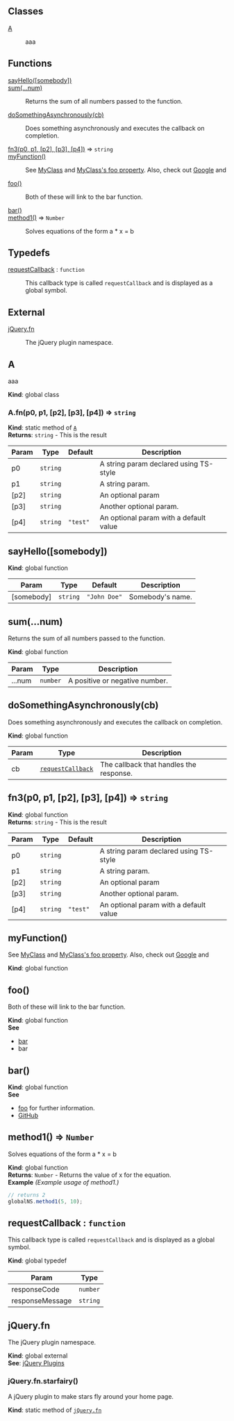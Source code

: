 ## Classes

<dl>
<dt><a href="#A">A</a></dt>
<dd><p>aaa</p>
</dd>
</dl>

## Functions

<dl>
<dt><a href="#sayHello">sayHello([somebody])</a></dt>
<dd></dd>
<dt><a href="#sum">sum(...num)</a></dt>
<dd><p>Returns the sum of all numbers passed to the function.</p>
</dd>
<dt><a href="#doSomethingAsynchronously">doSomethingAsynchronously(cb)</a></dt>
<dd><p>Does something asynchronously and executes the callback on completion.</p>
</dd>
<dt><a href="#fn3">fn3(p0, p1, [p2], [p3], [p4])</a> ⇒ <code>string</code></dt>
<dd></dd>
<dt><a href="#myFunction">myFunction()</a></dt>
<dd><p>See <a href="MyClass">MyClass</a> and <a href="MyClass#foo">MyClass&#39;s foo property</a>.
Also, check out <a href="http://www.google.com">Google</a> and</p>
</dd>
<dt><a href="#foo">foo()</a></dt>
<dd><p>Both of these will link to the bar function.</p>
</dd>
<dt><a href="#bar">bar()</a></dt>
<dd></dd>
<dt><a href="#method1">method1()</a> ⇒ <code>Number</code></dt>
<dd><p>Solves equations of the form a * x = b</p>
</dd>
</dl>

## Typedefs

<dl>
<dt><a href="#requestCallback">requestCallback</a> : <code>function</code></dt>
<dd><p>This callback type is called <code>requestCallback</code>
and is displayed as a global symbol.</p>
</dd>
</dl>

## External

<dl>
<dt><a href="#external_jQuery.fn">jQuery.fn</a></dt>
<dd><p>The jQuery plugin namespace.</p>
</dd>
</dl>

<a name="A"></a>

## A
aaa

**Kind**: global class  
<a name="A.fn"></a>

### A.fn(p0, p1, [p2], [p3], [p4]) ⇒ <code>string</code>
**Kind**: static method of [<code>A</code>](#A)  
**Returns**: <code>string</code> - This is the result  

| Param | Type | Default | Description |
| --- | --- | --- | --- |
| p0 | <code>string</code> |  | A string param declared using TS-style |
| p1 | <code>string</code> |  | A string param. |
| [p2] | <code>string</code> |  | An optional param |
| [p3] | <code>string</code> |  | Another optional param. |
| [p4] | <code>string</code> | <code>&quot;test&quot;</code> | An optional param with a default value |

<a name="sayHello"></a>

## sayHello([somebody])
**Kind**: global function  

| Param | Type | Default | Description |
| --- | --- | --- | --- |
| [somebody] | <code>string</code> | <code>&quot;John Doe&quot;</code> | Somebody's name. |

<a name="sum"></a>

## sum(...num)
Returns the sum of all numbers passed to the function.

**Kind**: global function  

| Param | Type | Description |
| --- | --- | --- |
| ...num | <code>number</code> | A positive or negative number. |

<a name="doSomethingAsynchronously"></a>

## doSomethingAsynchronously(cb)
Does something asynchronously and executes the callback on completion.

**Kind**: global function  

| Param | Type | Description |
| --- | --- | --- |
| cb | [<code>requestCallback</code>](#requestCallback) | The callback that handles the response. |

<a name="fn3"></a>

## fn3(p0, p1, [p2], [p3], [p4]) ⇒ <code>string</code>
**Kind**: global function  
**Returns**: <code>string</code> - This is the result  

| Param | Type | Default | Description |
| --- | --- | --- | --- |
| p0 | <code>string</code> |  | A string param declared using TS-style |
| p1 | <code>string</code> |  | A string param. |
| [p2] | <code>string</code> |  | An optional param |
| [p3] | <code>string</code> |  | Another optional param. |
| [p4] | <code>string</code> | <code>&quot;test&quot;</code> | An optional param with a default value |

<a name="myFunction"></a>

## myFunction()
See [MyClass](MyClass) and [MyClass's foo property](MyClass#foo).
Also, check out [Google](http://www.google.com) and

**Kind**: global function  
<a name="foo"></a>

## foo()
Both of these will link to the bar function.

**Kind**: global function  
**See**

- [bar](#bar)
- bar

<a name="bar"></a>

## bar()
**Kind**: global function  
**See**

- [foo](#foo) for further information.
- [GitHub](http://github.com)

<a name="method1"></a>

## method1() ⇒ <code>Number</code>
Solves equations of the form a * x = b

**Kind**: global function  
**Returns**: <code>Number</code> - Returns the value of x for the equation.  
**Example** *(Example usage of method1.)*  
```js
// returns 2
globalNS.method1(5, 10);
```
<a name="requestCallback"></a>

## requestCallback : <code>function</code>
This callback type is called `requestCallback`
and is displayed as a global symbol.

**Kind**: global typedef  

| Param | Type |
| --- | --- |
| responseCode | <code>number</code> | 
| responseMessage | <code>string</code> | 

<a name="external_jQuery.fn"></a>

## jQuery.fn
The jQuery plugin namespace.

**Kind**: global external  
**See**: [jQuery Plugins](http://learn.jquery.com/plugins/)  
<a name="external_jQuery.fn.starfairy"></a>

### jQuery.fn.starfairy()
A jQuery plugin to make stars fly around your home page.

**Kind**: static method of [<code>jQuery.fn</code>](#external_jQuery.fn)  
